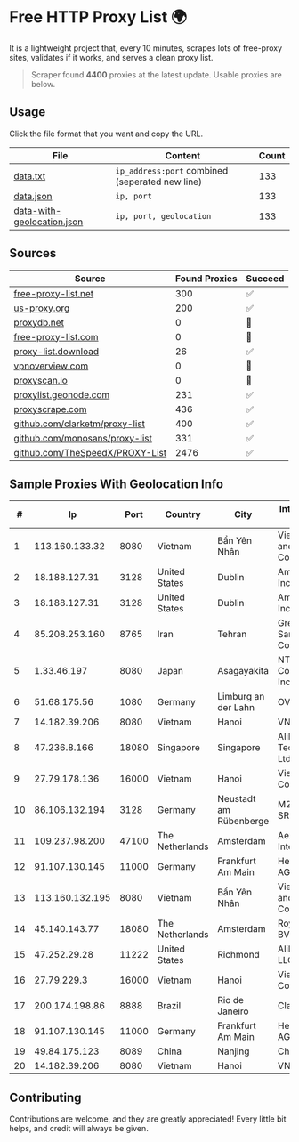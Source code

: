 
# Free HTTP Proxy List 🌍

It is a lightweight project that, every 10 minutes, scrapes lots of free-proxy sites, validates if it works, and serves a clean proxy list.


> Scraper found **4400** proxies at the latest update. Usable proxies are below.

## Usage

Click the file format that you want and copy the URL.


|File|Content|Count|
|----|-------|-----|
|[data.txt](https://raw.githubusercontent.com/themiralay/Proxy-List-World/master/data.txt)|`ip_address:port` combined (seperated new line)|133|
|[data.json](https://raw.githubusercontent.com/themiralay/Proxy-List-World/master/data.json)|`ip, port`|133|
|[data-with-geolocation.json](https://raw.githubusercontent.com/themiralay/Proxy-List-World/master/data-with-geolocation.json)|`ip, port, geolocation`|133|

## Sources

|Source|Found Proxies|Succeed|
|------|-------------|-------|
|[free-proxy-list.net](https://free-proxy-list.net)|300|✅|
|[us-proxy.org](https://www.us-proxy.org)|200|✅|
|[proxydb.net](http://proxydb.net)|0|🚫|
|[free-proxy-list.com](https://free-proxy-list.com/?page=&port=&type%5B%5D=http&type%5B%5D=https&up_time=0&search=Search)|0|🚫|
|[proxy-list.download](https://www.proxy-list.download/HTTP)|26|✅|
|[vpnoverview.com](https://vpnoverview.com/privacy/anonymous-browsing/free-proxy-servers)|0|🚫|
|[proxyscan.io](https://www.proxyscan.io)|0|🚫|
|[proxylist.geonode.com](https://proxylist.geonode.com/api/proxy-list?limit=300&page=1&sort_by=lastChecked&sort_type=desc&protocols=http,https)|231|✅|
|[proxyscrape.com](https://api.proxyscrape.com/v2/?request=displayproxies&protocol=http&timeout=10000&country=all&ssl=all&anonymity=all)|436|✅|
|[github.com/clarketm/proxy-list](https://raw.githubusercontent.com/clarketm/proxy-list/master/proxy-list-raw.txt)|400|✅|
|[github.com/monosans/proxy-list](https://raw.githubusercontent.com/monosans/proxy-list/main/proxies/http.txt)|331|✅|
|[github.com/TheSpeedX/PROXY-List](https://raw.githubusercontent.com/TheSpeedX/PROXY-List/master/http.txt)|2476|✅|


## Sample Proxies With Geolocation Info

|#|Ip|Port|Country|City|Internet Service Provider|
|-|--|----|-------|----|-------------------------|
|1|113.160.133.32|8080|Vietnam|Bẩn Yên Nhân|VietNam Post and Telecom Corporation|
|2|18.188.127.31|3128|United States|Dublin|Amazon.com, Inc.|
|3|18.188.127.31|3128|United States|Dublin|Amazon.com, Inc.|
|4|85.208.253.160|8765|Iran|Tehran|Green Web Samaneh Novin Co Ltd|
|5|1.33.46.197|8080|Japan|Asagayakita|NTT PC Communications, Inc.|
|6|51.68.175.56|1080|Germany|Limburg an der Lahn|OVH SAS|
|7|14.182.39.206|8080|Vietnam|Hanoi|VNPT|
|8|47.236.8.166|18080|Singapore|Singapore|Alibaba (US) Technology Co., Ltd.|
|9|27.79.178.136|16000|Vietnam|Hanoi|Viettel Corporation|
|10|86.106.132.194|3128|Germany|Neustadt am Rübenberge|M247 Europe SRL|
|11|109.237.98.200|47100|The Netherlands|Amsterdam|Aeza International LTD|
|12|91.107.130.145|11000|Germany|Frankfurt Am Main|Hetzner Online AG|
|13|113.160.132.195|8080|Vietnam|Bẩn Yên Nhân|VietNam Post and Telecom Corporation|
|14|45.140.143.77|18080|The Netherlands|Amsterdam|RoyaleHosting BV|
|15|47.252.29.28|11222|United States|Richmond|Alibaba Cloud LLC|
|16|27.79.229.3|16000|Vietnam|Hanoi|Viettel Corporation|
|17|200.174.198.86|8888|Brazil|Rio de Janeiro|Claro S.A|
|18|91.107.130.145|11000|Germany|Frankfurt Am Main|Hetzner Online AG|
|19|49.84.175.123|8089|China|Nanjing|China Telecom|
|20|14.182.39.206|8080|Vietnam|Hanoi|VNPT|



## Contributing

Contributions are welcome, and they are greatly appreciated! Every
little bit helps, and credit will always be given.

